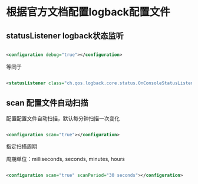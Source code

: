 # 根据官方文档配置logback配置文件

## statusListener logback状态监听

```xml

<configuration debug="true"></configuration>
```

等同于

```xml

<statusListener class="ch.qos.logback.core.status.OnConsoleStatusListener"/>
```

## scan 配置文件自动扫描

配置配置文件自动扫描，默认每分钟扫描一次变化

```xml

<configuration scan="true"></configuration>

```

指定扫描周期 

周期单位：milliseconds, seconds, minutes, hours

```xml

<configuration scan="true" scanPeriod="30 seconds"></configuration>

```



